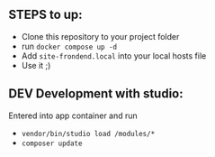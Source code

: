 STEPS to up:
-------------------

+ Clone this repository to your project folder
+ run `docker compose up -d`
+ Add `site-frondend.local` into your local hosts file
+ Use it ;)


DEV Development with studio:
-------------------
Entered into app container and run 
+ `vendor/bin/studio load /modules/*` 
+ `composer update`